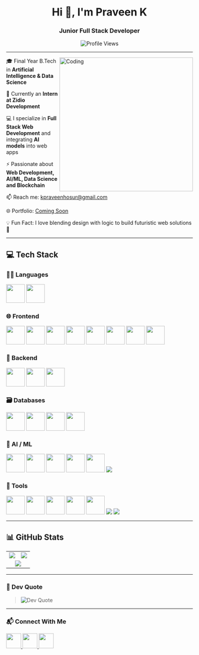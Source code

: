 <h1 align="center">Hi 👋, I'm Praveen K</h1>
<h3 align="center">Junior Full Stack Developer</h3>

<div align="center">
  <img src="https://profile-counter.glitch.me/Praveenkarmegam/count.svg?" alt="Profile Views" />
</div>

---

<div align="left">
  <img align="right" src="https://img.freepik.com/premium-vector/programming-concept-illustration_251005-374.jpg" alt="Coding" width="360"/>

  <p>🎓 Final Year B.Tech in <strong>Artificial Intelligence & Data Science</strong></p>
  <p>🔭 Currently an <strong>Intern at Zidio Development</strong></p>
  <p>💻 I specialize in <strong>Full Stack Web Development</strong> and integrating <strong>AI models</strong> into web apps</p>
  <p>⚡ Passionate about <strong>Web Development, AI/ML, Data Science and Blockchain</strong></p>
  <p>📫 Reach me: <a href="mailto:kpraveenhosur@gmail.com">kpraveenhosur@gmail.com</a></p>
  <p>🌐 Portfolio: <a href="#">Coming Soon</a></p>
  <p>💡 Fun Fact: I love blending design with logic to build futuristic web solutions 🚀</p>
</div>

---

## 💻 Tech Stack

### 🧑‍💻 Languages
<p align="left">
  <img src="https://skillicons.dev/icons?i=python" height="50" width="50"/>
  <img src="https://skillicons.dev/icons?i=js" height="50" width="50"/>
</p>

### 🌐 Frontend
<p align="left">
  <img src="https://skillicons.dev/icons?i=html" height="50" width="50"/>
  <img src="https://skillicons.dev/icons?i=css" height="50" width="50"/>
  <img src="https://skillicons.dev/icons?i=react" height="50" width="50"/>
  <img src="https://skillicons.dev/icons?i=bootstrap" height="50" width="50"/>
  <img src="https://skillicons.dev/icons?i=tailwind" height="50" width="50"/>
  <img src="https://skillicons.dev/icons?i=mui" height="50" width="50"/>
  <img src="https://skillicons.dev/icons?i=threejs" height="50" width="50"/>
  <img src="https://skillicons.dev/icons?i=framer" height="50" width="50"/>
</p>

### 🔧 Backend
<p align="left">
  <img src="https://skillicons.dev/icons?i=nodejs" height="50" width="50"/>
  <img src="https://skillicons.dev/icons?i=express" height="50" width="50"/>
  <img src="https://skillicons.dev/icons?i=flask" height="50" width="50"/>
</p>

### 🗃️ Databases
<p align="left">
  <img src="https://skillicons.dev/icons?i=mongodb" height="50" width="50"/>
  <img src="https://skillicons.dev/icons?i=mysql" height="50" width="50"/>
  <img src="https://skillicons.dev/icons?i=postgres" height="50" width="50"/>
  <img src="https://cdn.jsdelivr.net/gh/devicons/devicon/icons/neo4j/neo4j-original.svg" height="50" width="50"/>
</p>

### 🤖 AI / ML
<p align="left">
  <img src="https://cdn.jsdelivr.net/gh/devicons/devicon/icons/tensorflow/tensorflow-original.svg" height="50" width="50"/>
  <img src="https://cdn.jsdelivr.net/gh/devicons/devicon/icons/keras/keras-original.svg" height="50" width="50"/>
  <img src="https://cdn.jsdelivr.net/gh/devicons/devicon/icons/numpy/numpy-original.svg" height="50" width="50"/>
  <img src="https://cdn.jsdelivr.net/gh/devicons/devicon/icons/pandas/pandas-original.svg" height="50" width="50"/>
  <img src="https://cdn.jsdelivr.net/gh/devicons/devicon/icons/opencv/opencv-original.svg" height="50" width="50"/>
  <img src="https://img.shields.io/badge/LangChain-%2366c2ff.svg?style=for-the-badge&logo=langchain&logoColor=black"/>
</p>

### 🧰 Tools
<p align="left">
  <img src="https://skillicons.dev/icons?i=git" height="50" width="50"/>
  <img src="https://skillicons.dev/icons?i=github" height="50" width="50"/>
  <img src="https://skillicons.dev/icons?i=postman" height="50" width="50"/>
  <img src="https://skillicons.dev/icons?i=vscode" height="50" width="50"/>
  <img src="https://skillicons.dev/icons?i=netlify" height="50" width="50"/>
  <img src="https://img.shields.io/badge/Render-3f3fff?style=for-the-badge&logo=render&logoColor=white"/>
  <img src="https://img.shields.io/badge/Power_BI-F2C811?style=for-the-badge&logo=powerbi&logoColor=black"/>
</p>

---

## 📊 GitHub Stats

<table align="center" width="100%">
  <tr align="center">
    <td>
      <img src="https://github-readme-stats.vercel.app/api?username=Praveenkarmegam&theme=tokyonight&hide_border=false&include_all_commits=true&count_private=true"/>
    </td>
    <td>
      <img src="https://streak-stats.demolab.com/?user=Praveenkarmegam&theme=tokyonight&hide_border=false"/>
    </td>
  </tr>
  <tr align="center">
    <td colspan="2">
      <img src="https://github-readme-stats.vercel.app/api/top-langs/?username=Praveenkarmegam&layout=compact&theme=tokyonight"/>
    </td>
  </tr>
</table>

---

### 🧠 Dev Quote
> ![Dev Quote](https://quotes-github-readme.vercel.app/api?type=horizontal&theme=tokyonight)

---

### 📬 Connect With Me

<p align="left">
  <a href="https://linkedin.com/in/itspraveenk" target="_blank">
    <img src="https://skillicons.dev/icons?i=linkedin" height="40" />
  </a>
  <a href="https://github.com/Praveenkarmegam" target="_blank">
    <img src="https://skillicons.dev/icons?i=github" height="40" />
  </a>
  <a href="mailto:kpraveenhosur@gmail.com">
    <img src="https://img.icons8.com/fluency/48/gmail.png" height="40"/>
  </a>
</p>
